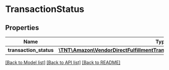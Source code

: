 # TransactionStatus

## Properties
Name | Type | Description | Notes
------------ | ------------- | ------------- | -------------
**transaction_status** | [**\TNT\Amazon\VendorDirectFulfillmentTransactions\V20211228\Model\Transaction**](Transaction.md) |  | [optional] 

[[Back to Model list]](../README.md#documentation-for-models) [[Back to API list]](../README.md#documentation-for-api-endpoints) [[Back to README]](../README.md)


